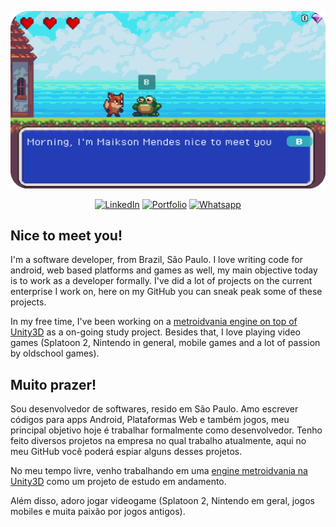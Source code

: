 <p align="center">
<img src="https://github.com/maiksonstrife/maiksonstrife/blob/master/img/GitCard_roundededges.png?raw=true" alt="G'Morning! I'm Maikson" />
</p>

<p align="center">
<a href="https://www.linkedin.com/in/maiksonmendes/">
<img src="https://img.shields.io/badge/-LinkedIn-%233781da" alt="LinkedIn"/></a> 
<a href="https://maiksonstrife.github.io/maiksonportfolioGitPage/">
<img src="https://img.shields.io/badge/-portfolio-orange" alt="Portfolio"/></a> 
<a href="https://wa.me/5511948400609">
<img src="https://img.shields.io/badge/-Whatsapp-brightgreen" alt="Whatsapp"/></a> 
</p>

<h2>Nice to meet you!</h2>

 I'm a software developer, from Brazil, São Paulo. I love writing code for android, web based platforms and games as well, my main objective today is to work as a developer formally. I've did a lot of projects on the current enterprise I work on, here on my GitHub you can sneak peak some of these projects.

In my free time, I've been working on a [metroidvania engine on top of Unity3D](https://github.com/maiksonstrife/FoxTale) as a on-going study project. 
Besides that, I love playing video games (Splatoon 2, Nintendo in general, mobile games and a lot of passion by oldschool games).


<h2>Muito prazer!</h2>


 Sou desenvolvedor de softwares, resido em São Paulo. Amo escrever códigos para apps Android, Plataformas Web e também jogos, meu principal objetivo hoje é trabalhar formalmente como desenvolvedor. Tenho feito diversos projetos na empresa no qual trabalho atualmente, aqui no meu GitHub você poderá espiar alguns desses projetos.

No meu tempo livre, venho trabalhando em uma [engine metroidvania na Unity3D](https://github.com/maiksonstrife/FoxTale) como um projeto de estudo em andamento.

Além disso, adoro jogar videogame (Splatoon 2, Nintendo em geral, jogos mobiles e muita paixão por jogos antigos).
